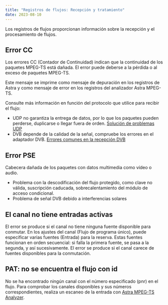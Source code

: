 ```yaml
---
title: "Registros de flujos: Recepción y tratamiento"
date: 2023-08-10
---
```


Los registros de flujos proporcionan información sobre la recepción y el procesamiento de flujos.

## Error CC[](https://help.cesbo.com/astra/admin-guide/log/stream#cc-error)

Los errores CC (Contador de Continuidad) indican que la continuidad de los paquetes MPEG-TS está dañada. El error puede deberse a la pérdida o al exceso de paquetes MPEG-TS.

Este mensaje se imprime como mensaje de depuración en los registros de Astra y como mensaje de error en los registros del analizador Astra MPEG-TS.

Consulte más información en función del protocolo que utilice para recibir el flujo:

- UDP no garantiza la entrega de datos, por lo que los paquetes pueden perderse, duplicarse o llegar fuera de orden. [Solución de problemas UDP](https://help.cesbo.com/misc/troubleshooting/receiving/udp#too-many-errors-on-receiving-udp)
- DVB depende de la calidad de la señal, compruebe los errores en el adaptador DVB. [Errores comunes en la recepción DVB](https://help.cesbo.com/misc/troubleshooting/dvb/errors)

## Error PSE[](https://help.cesbo.com/astra/admin-guide/log/stream#pes-error)

Cabecera dañada de los paquetes con datos multimedia como vídeo o audio.

- Problema con la descodificación del flujo protegido, como clave no válida, suscripción caducada, sobrecalentamiento del módulo de acceso condicional.
- Problema de señal DVB debido a interferencias solares

## El canal no tiene entradas activas[](https://help.cesbo.com/astra/admin-guide/log/stream#channel-has-no-active-inputs)

El error se produce si el canal no tiene ninguna fuente disponible para conmutar. En los ajustes del canal (Flujo de programa único), puede especificar varias fuentes (Entrada) para la reserva. Estas fuentes funcionan en orden secuencial: si falla la primera fuente, se pasa a la segunda, y así sucesivamente. El error se produce si el canal carece de fuentes disponibles para la conmutación.

## PAT: no se encuentra el flujo con id[](https://help.cesbo.com/astra/admin-guide/log/stream#pat-stream-with-id-is-not-found)

No se ha encontrado ningún canal con el número especificado (pnr) en el flujo. Para comprobar los canales disponibles y sus números correspondientes, realiza un escaneo de la entrada con [Astra MPEG-TS Analyzer](https://help.cesbo.com/misc/tools-and-utilities/tv-and-media/astra-mpeg-ts-analyzer).
